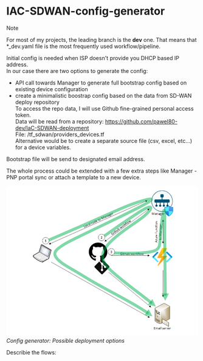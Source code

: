 # IAC-SDWAN-config-generator

> [!NOTE]
> For most of my projects, the leading branch is the **dev** one. That means that *_dev.yaml file is the most frequently used workflow/pipeline.  

Initial config is needed when ISP doesn't provide you DHCP based IP address.  
In our case there are two options to generate the config:  
- API call towards Manager to generate full bootstrap config based on existing device configuration  
- create a minimalistic boostrap config based on the data from SD-WAN deploy repository  
To access the repo data, I will use Github fine-grained personal access token.  
Data will be read from a repository: https://github.com/pawel80-dev/IaC-SDWAN-deployment  
File: /tf_sdwan/providers_devices.tf  
Alternative would be to create a separate source file (csv, excel, etc...) for a device variables.  

Bootstrap file will be send to designated email address.  

The whole process could be extended with a few extra steps like Manager - PNP portal sync or attach a template to a new device.  

![alt text](drawings/cfg_gen_v05.png)  
*Config generator: Possible deployment options*

Describie the flows:  
